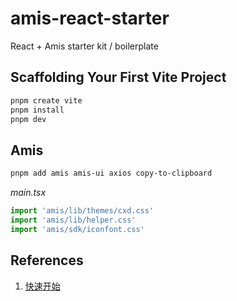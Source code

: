 # amis-react-starter

React + Amis starter kit / boilerplate

## Scaffolding Your First Vite Project

```sh
pnpm create vite
pnpm install
pnpm dev
```

## Amis

```sh
pnpm add amis amis-ui axios copy-to-clipboard
```

_main.tsx_

```js
import 'amis/lib/themes/cxd.css'
import 'amis/lib/helper.css'
import 'amis/sdk/iconfont.css'
```

## References

1. [快速开始](https://aisuda.bce.baidu.com/amis/zh-CN/docs/start/getting-started)

